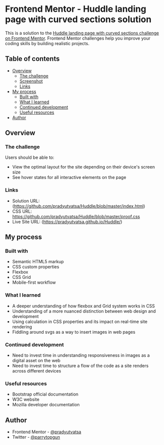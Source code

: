 # Frontend Mentor - Huddle landing page with curved sections solution

This is a solution to the [Huddle landing page with curved sections challenge on Frontend Mentor](https://www.frontendmentor.io/challenges/huddle-landing-page-with-curved-sections-5ca5ecd01e82137ec91a50f2). Frontend Mentor challenges help you improve your coding skills by building realistic projects. 

## Table of contents

- [Overview](#overview)
  - [The challenge](#the-challenge)
  - [Screenshot](#screenshot)
  - [Links](#links)
- [My process](#my-process)
  - [Built with](#built-with)
  - [What I learned](#what-i-learned)
  - [Continued development](#continued-development)
  - [Useful resources](#useful-resources)
- [Author](#author)



## Overview

### The challenge

Users should be able to:

- View the optimal layout for the site depending on their device's screen size
- See hover states for all interactive elements on the page


### Links

- Solution URL: (https://github.com/pradyutvatsa/Huddle/blob/master/index.html)
- CSS URL: https://github.com/pradyutvatsa/Huddle/blob/master/proof.css
- Live Site URL: (https://pradyutvatsa.github.io/Huddle/)

## My process

### Built with

- Semantic HTML5 markup
- CSS custom properties
- Flexbox
- CSS Grid
- Mobile-first workflow


### What I learned

- A deeper understanding of how flexbox and Grid system works in CSS
- Understanding of a more nuanced distinction between web design and development
- Using calculation in CSS properties and its impact on real-time site rendering
- Fiddling around svgs as a way to insert images in web pages

### Continued development

- Need to invest time in understanding responsiveness in images as a digital asset on the web
- Need to invest time to structure a flow of the code as a site renders across different devices 

### Useful resources

- Bootstrap official documentation
- W3C website 
- Mozilla developer documentation

## Author

- Frontend Mentor - [@pradyutvatsa](https://www.frontendmentor.io/profile/pradyutvatsa)
- Twitter - [@parrytopgun](https://www.twitter.com/parrytopgun)



